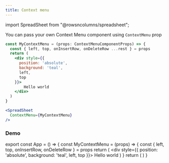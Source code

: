 ```yaml
---
title: Context menu
---
```

import SpreadSheet from "@rowsncolumns/spreadsheet";

You can pass your own Context Menu component using `ContextMenu` prop

```jsx
const MyContextMenu = (props: ContextMenuComponentProps) => {
  const { left, top, onInsertRow, onDeleteRow ...rest } = props
  return (
    <div style={{
      position: 'absolute',
      background: 'teal',
      left,
      top
    }}>
        Hello world
    </div>
  )
}

<SpreadSheet
  ContextMenu={MyContextMenu}
/>
```

### Demo 

export const App = () => {
  const MyContextMenu = (props) => {
    const { left, top, onInsertRow, onDeleteRow } = props
    return (
      <div style={{
        position: 'absolute',
        background: 'teal',
        left,
        top
      }}>
          Hello world
      </div>
    )
  }
  return (
    <SpreadSheet
      autoFocus={false}
      ContextMenu={MyContextMenu}
    />
  )
}

<App />